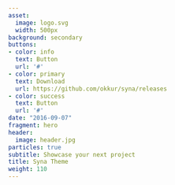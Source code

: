 ```yaml
---
asset:
  image: logo.svg
  width: 500px
background: secondary
buttons:
- color: info
  text: Button
  url: '#'
- color: primary
  text: Download
  url: https://github.com/okkur/syna/releases
- color: success
  text: Button
  url: '#'
date: "2016-09-07"
fragment: hero
header:
  image: header.jpg
particles: true
subtitle: Showcase your next project
title: Syna Theme
weight: 110
---
```

